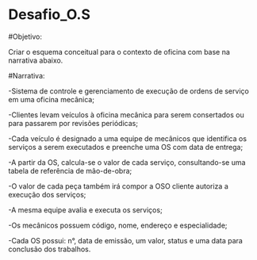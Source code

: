 # Desafio_O.S
#Objetivo:

Criar o esquema conceitual para o contexto de oficina com base na narrativa abaixo.


#Narrativa:

-Sistema de controle e gerenciamento de execução de ordens de serviço em uma oficina mecânica;

-Clientes levam veículos à oficina mecânica para serem consertados ou para passarem por revisões periódicas;

-Cada veículo é designado a uma equipe de mecânicos que identifica os serviços a serem executados e preenche uma OS com data de entrega;

-A partir da OS, calcula-se o valor de cada serviço, consultando-se uma tabela de referência de mão-de-obra;

-O valor de cada peça também irá compor a OSO cliente autoriza a execução dos serviços;

-A mesma equipe avalia e executa os serviços;

-Os mecânicos possuem código, nome, endereço e especialidade;

-Cada OS possui: n°, data de emissão, um valor, status e uma data para conclusão dos trabalhos.
